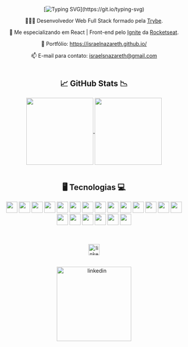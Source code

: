 <div align="center">

  [![Typing SVG](https://readme-typing-svg.herokuapp.com?color=%23F1F070&size=26&center=true&vCenter=true&lines=Ol%C3%A1!%F0%9F%91%8B%F0%9F%8F%BB+Meu+nome+%C3%A9+Israel!)](https://git.io/typing-svg)
  
  👨🏻‍💻 Desenvolvedor Web Full Stack formado pela [Trybe](https://www.betrybe.com/).
  
  🌱 Me especializando em React | Front-end pelo [Ignite](https://lp.rocketseat.com.br/ignite) da [Rocketseat](https://www.rocketseat.com.br/).
  
  📰 Portfólio: https://israelnazareth.github.io/

  📫 E-mail para contato: israelsnazareth@gmail.com 
  <br>
  <br>

  <h2>📈 GitHub Stats 📉</h2>

  <a href="https://github.com/anuraghazra/github-readme-stats">
    <img align=center height=180 src="https://github-readme-stats.vercel.app/api?username=israelnazareth&count_private=true&show_icons=true&theme=github_dark&hide_border=true&title_color=F1F070&icon_color=C0BF5A" />
  </a>

  <a href="https://github.com/anuraghazra/github-readme-stats">
    <img align=center height=180 align=top src="https://github-readme-stats.vercel.app/api/top-langs/?username=israelnazareth&count_private=true&theme=github_dark&layout=compact&hide_border=true&title_color=F1F070" />
  </a>
  <br>
  <br>

  <h2> 🖥️ Tecnologias 💻 </h2>

  <div>
    <!--react--><img height=30 src="https://shields.io/badge/_-React.js-0D1117?logo=react&style=for-the-badge&logoColor=F1F070">
    <!--ts--><img height=30 src="https://shields.io/badge/_-TypeScript-0D1117?logo=typescript&style=for-the-badge&logoColor=F1F070">
    <!--vite--><img height=30 src="https://shields.io/badge/_-Vite-0D1117?logo=vite&style=for-the-badge&logoColor=F1F070">
    <!--nextjs--><img height=30 src="https://shields.io/badge/_-Next.js-0D1117?logo=nextdotjs&style=for-the-badge&logoColor=F1F070">
    <!--styled-components--><img height=30 src="https://shields.io/badge/_-Styled Components-0D1117?logo=styledcomponents&style=for-the-badge&logoColor=F1F070">
    <!--js--><img height=30 src="https://shields.io/badge/_-JavaScript-0D1117?logo=javascript&style=for-the-badge&logoColor=F1F070">
    <!--hmtl5--><img height=30 src="https://shields.io/badge/_-HTML-0D1117?logo=html5&style=for-the-badge&logoColor=F1F070&">
    <!--css3--><img height=30 src="https://shields.io/badge/_-CSS-0D1117?logo=css3&style=for-the-badge&logoColor=F1F070">
    <!--git--><img height=30 src="https://shields.io/badge/_-git-0D1117?logo=git&style=for-the-badge&logoColor=F1F070">
    <!--axios--><img height=30 src="https://shields.io/badge/_-Axios-0D1117?logo=axios&style=for-the-badge&logoColor=F1F070">
    <!--redux--><img height=30 src="https://shields.io/badge/_-REDUX-0D1117?logo=redux&style=for-the-badge&logoColor=F1F070">
    <!--bootstrap--><img height=30 src="https://shields.io/badge/_-BOOTSTRAP-0D1117?logo=bootstrap&style=for-the-badge&logoColor=F1F070">
    <!--npm--><img height=30 src="https://shields.io/badge/_-npm-0D1117?logo=npm&style=for-the-badge&logoColor=F1F070">
    <!--nodejs--><img height=30 src="https://shields.io/badge/_-nodejs-0D1117?logo=nodedotjs&style=for-the-badge&logoColor=F1F070">
    <!--nodemon--><img height=30 src="https://shields.io/badge/_-nodemon-0D1117?logo=nodemon&style=for-the-badge&logoColor=F1F070">
    <!--jest--><img height=30 src="https://shields.io/badge/_-jest-0D1117?logo=jest&style=for-the-badge&logoColor=F1F070">
    <!--docker--><img height=30 src="https://shields.io/badge/_-docker-0D1117?logo=docker&style=for-the-badge&logoColor=F1F070">
    <!--mysql--><img height=30 src="https://shields.io/badge/_-mysql-0D1117?logo=mysql&style=for-the-badge&logoColor=F1F070">
    <!--linux--><img height=30 src="https://shields.io/badge/_-windows-0D1117?logo=windows&style=for-the-badge&logoColor=F1F070">
    <!--linux--><img height=30 src="https://shields.io/badge/_-linux-0D1117?logo=linux&style=for-the-badge&logoColor=F1F070">
  </div>
  <br>
  <br>

  [<img src='https://shields.io/badge/_-linkedin-0D1117?logo=linkedin&style=for-the-badge&logoColor=F1F070' alt='linkedin' height=30>](https://www.linkedin.com/in/israelnazareth/)
  <br>
  <br>
  
  <img src='https://user-images.githubusercontent.com/85763987/211944009-c585d5ad-cc29-4c13-8309-4f95f96c2f5b.gif' alt='linkedin' height=200>
</div>

